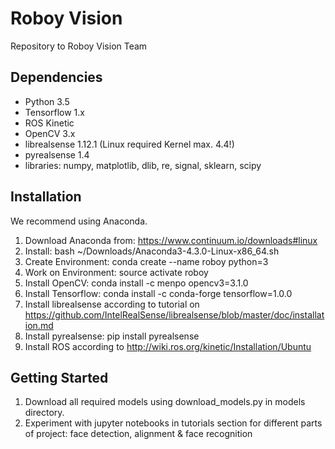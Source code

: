 # Roboy Vision
Repository to Roboy Vision Team

## Dependencies
- Python 3.5
- Tensorflow 1.x
- ROS Kinetic
- OpenCV 3.x
- librealsense 1.12.1 (Linux required Kernel max. 4.4!)
- pyrealsense 1.4
- libraries: numpy, matplotlib, dlib, re, signal, sklearn, scipy

## Installation
We recommend using Anaconda.
1. Download Anaconda from: https://www.continuum.io/downloads#linux
2. Install: bash ~/Downloads/Anaconda3-4.3.0-Linux-x86_64.sh
3. Create Environment: conda create --name roboy python=3
4. Work on Environment: source activate roboy
5. Install OpenCV: conda install -c menpo opencv3=3.1.0
6. Install Tensorflow: conda install -c conda-forge tensorflow=1.0.0
7. Install librealsense according to tutorial on https://github.com/IntelRealSense/librealsense/blob/master/doc/installation.md
8. Install pyrealsense: pip install pyrealsense
9. Install ROS according to http://wiki.ros.org/kinetic/Installation/Ubuntu

## Getting Started
1. Download all required models using download_models.py in models directory.
2. Experiment with jupyter notebooks in tutorials section for different parts of project: face detection, alignment & face recognition
